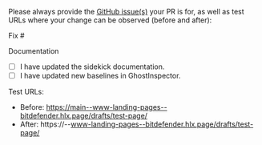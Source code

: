 Please always provide the [GitHub issue(s)](../issues) your PR is for, as well as test URLs where your change can be observed (before and after):

Fix #<gh-issue-id>

Documentation
- [ ] I have updated the sidekick documentation.
- [ ] I have updated new baselines in GhostInspector.

Test URLs:
- Before: https://main--www-landing-pages--bitdefender.hlx.page/drafts/test-page/
- After: https://<branch>--www-landing-pages--bitdefender.hlx.page/drafts/test-page/
